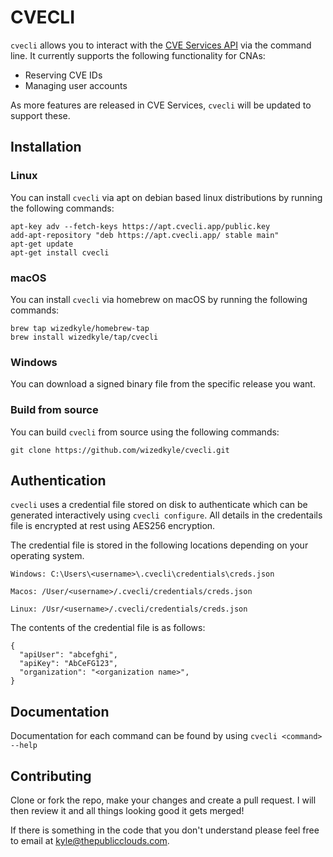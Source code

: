 # CVECLI

`cvecli` allows you to interact with the [CVE Services API](https://github.com/CVEProject/cve-services) via the command line. 
It currently supports the following functionality for CNAs:
- Reserving CVE IDs
- Managing user accounts

As more features are released in CVE Services, `cvecli` will be updated to support these.

## Installation

### Linux

You can install `cvecli` via apt on debian based linux distributions by running the following commands:

```shell
apt-key adv --fetch-keys https://apt.cvecli.app/public.key
add-apt-repository "deb https://apt.cvecli.app/ stable main"
apt-get update
apt-get install cvecli
```

### macOS

You can install `cvecli` via homebrew on macOS by running the following commands:

```shell
brew tap wizedkyle/homebrew-tap
brew install wizedkyle/tap/cvecli
```

### Windows

You can download a signed binary file from the specific release you want.

### Build from source

You can build `cvecli` from source using the following commands:

```shell
git clone https://github.com/wizedkyle/cvecli.git

```

## Authentication

`cvecli` uses a credential file stored on disk to authenticate which can be generated interactively using `cvecli configure`.
All details in the credentails file is encrypted at rest using AES256 encryption.

The credential file is stored in the following locations depending on your operating system.

```
Windows: C:\Users\<username>\.cvecli\credentials\creds.json

Macos: /User/<username>/.cvecli/credentials/creds.json

Linux: /Usr/<username>/.cvecli/credentials/creds.json
```

The contents of the credential file is as follows:

```
{
  "apiUser": "abcefghi",
  "apiKey": "AbCeFG123",
  "organization": "<organization name>",
}
```

## Documentation

Documentation for each command can be found by using `cvecli <command> --help`

## Contributing

Clone or fork the repo, make your changes and create a pull request.
I will then review it and all things looking good it gets merged!

If there is something in the code that you don't understand please feel free to email at kyle@thepublicclouds.com.

